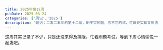 ```yaml
---
title: 2025年第12周
pubDate: 2025-03-24
categories: ['周记','2025']
description: '题记：二零二五年的第十二周，刷不完的题，考不完的试，忙碌充实却又焦虑的日子。'
---
```


这周其实记录了不少，只是还没来得及排版，忙着刷题考试，等到下周心情愉悦一起发吧。